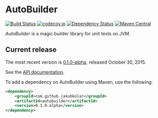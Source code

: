 AutoBuilder
===========

[![Build Status](https://travis-ci.org/jakubkolar/autobuilder.svg?branch=release%2Fv0.1.x)](https://travis-ci.org/jakubkolar/autobuilder/branches/)
[![codecov.io](https://codecov.io/github/jakubkolar/autobuilder/coverage.svg?branch=release%2Fv0.1.x)](https://codecov.io/github/jakubkolar/autobuilder?branch=release%2Fv0.1.x)
[![Dependency Status](https://www.versioneye.com/java/com.github.jakubkolar:autobuilder/0.1.0-alpha/badge?style=flat)](https://www.versioneye.com/java/com.github.jakubkolar:autobuilder/0.1.0-alpha)
[![Maven Central](https://maven-badges.herokuapp.com/maven-central/com.github.jakubkolar/autobuilder/badge.svg)](https://maven-badges.herokuapp.com/maven-central/com.github.jakubkolar/autobuilder)

*AutoBuilder* is a magic builder library for unit tests on JVM.

Current release
---------------

The most recent version is [0.1.0-alpha](https://github.com/jakubkolar/autobuilder/releases/tag/v0.1.0-alpha),
released October 30, 2015.

See the [API documentation](http://www.javadoc.io/doc/com.github.jakubkolar/autobuilder/0.1.0-alpha).

To add a dependency on AutoBuilder using Maven, use the following:

```xml
<dependency>
    <groupId>com.github.jakubkolar</groupId>
    <artifactId>autobuilder</artifactId>
    <version>0.1.0-alpha</version>
</dependency>
```
